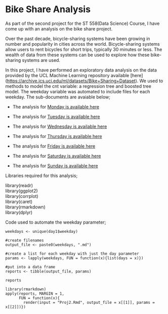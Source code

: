# Bike Share Analysis

As part of the second project for the ST 558(Data Science) Course, I have come up with an analysis on the bike share project.

Over the past decade, bicycle-sharing systems have been growing in number and popularity in cities across the world. Bicycle-sharing systems allow users to rent bicycles for short trips, typically 30 minutes or less. The wealth of data from these systems can be used to explore how these bike-sharing systems are used.

In this project, I have performed an exploratory data analysis on the data provided by the UCL Machine Learning repository available [here] (https://archive.ics.uci.edu/ml/datasets/Bike+Sharing+Dataset). We used to methods to model the cnt variable: a regression tree and boosted tree model. The weekday variable was automated to include files for each weekday. The sub-documents are avaiable below;

* The analysis for [Monday is available here](blob/main/1.md)

* The analysis for [Tuesday is available here](blob/main/2.md)

* The analysis for [Wednesday is available here](blob/main/3.md)

* The analysis for [Thursday is available here](blob/main/4.md)

* The analysis for [Friday is available here](blob/main/5.md)

* The analysis for [Saturday is available here](blob/main/6.md)

* The analysis for [Sunday is available here](blob/main/0.md)

Libraries required for this analysis;

library(readr)  
library(ggplot2)  
library(corrplot)  
library(caret)  
library(rmarkdown)  
library(dplyr)  

Code used to automate the weekday parameter;
```
weekdays <- unique(day1$weekday)

#create filenames
output_file <- paste0(weekdays, ".md")

#create a list for each weekday with just the day parameter
params <- lapply(weekdays, FUN = function(x){list(days = x)})

#put into a data frame 
reports <- tibble(output_file, params)

reports 

library(rmarkdown)
apply(reports, MARGIN = 1, 
      FUN = function(x){
        render(input = "Proj2.Rmd", output_file = x[[1]], params = x[[2]])})

```
